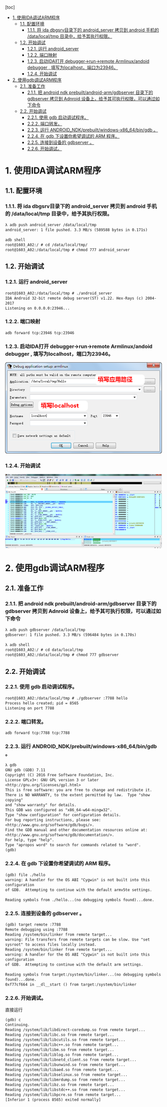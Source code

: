[toc]

<!-- TOC -->

- [1. 使用IDA调试ARM程序](#1-使用ida调试arm程序)
  - [1.1. 配置环境](#11-配置环境)
    - [1.1.1. 将 ida dbgsrv目录下的 android_server 拷贝到 android 手机的 /data/local/tmp 目录中，给予其执行权限。](#111-将-ida-dbgsrv目录下的-android_server-拷贝到-android-手机的-datalocaltmp-目录中给予其执行权限)
  - [1.2. 开始调试](#12-开始调试)
    - [1.2.1. 运行 android_server](#121-运行-android_server)
    - [1.2.2. 端口映射](#122-端口映射)
    - [1.2.3. 启动IDA打开 debugger->run->remote Armlinux/andoid debugger , 填写为localhost，端口为23946。](#123-启动ida打开-debugger-run-remote-armlinuxandoid-debugger--填写为localhost端口为23946)
    - [1.2.4. 开始调试](#124-开始调试)
- [2. 使用gdb调试ARM程序](#2-使用gdb调试arm程序)
  - [2.1. 准备工作](#21-准备工作)
    - [2.1.1. 把 android ndk prebuilt/android-arm/gdbserver 目录下的 gdbserver 拷贝到 Adnroid 设备上，给予其可执行权限，可以通过如下命令](#211-把-android-ndk-prebuiltandroid-armgdbserver-目录下的-gdbserver-拷贝到-adnroid-设备上给予其可执行权限可以通过如下命令)
  - [2.2. 开始调试](#22-开始调试)
    - [2.2.1. 使用 gdb 启动调试程序。](#221-使用-gdb-启动调试程序)
    - [2.2.2. 端口转发。](#222-端口转发)
    - [2.2.3. 运行 ANDROID_NDK/prebuilt/windows-x86_64/bin/gdb 。](#223-运行-android_ndkprebuiltwindows-x86_64bingdb-)
    - [2.2.4. 在 gdb 下设置你希望调试的 ARM 程序。](#224-在-gdb-下设置你希望调试的-arm-程序)
    - [2.2.5. 连接到设备的 gdbserver 。](#225-连接到设备的-gdbserver-)
    - [2.2.6. 开始调试。](#226-开始调试)

<!-- /TOC -->

# 1. 使用IDA调试ARM程序
## 1.1. 配置环境
### 1.1.1. 将 ida dbgsrv目录下的 android_server 拷贝到 android 手机的 /data/local/tmp 目录中，给予其执行权限。
```
λ adb push android_server /data/local/tmp
android_server: 1 file pushed. 3.3 MB/s (589588 bytes in 0.171s)

adb shell
root@1603_A02:/ # cd /data/local/tmp/
root@1603_A02:/data/local/tmp # chmod 777 android_server
```

## 1.2. 开始调试
### 1.2.1. 运行 android_server
```
root@1603_A02:/data/local/tmp # ./android_server
IDA Android 32-bit remote debug server(ST) v1.22. Hex-Rays (c) 2004-2017
Listening on 0.0.0.0:23946...
```

### 1.2.2. 端口映射
```
adb forward tcp:23946 tcp:23946
```

### 1.2.3. 启动IDA打开 debugger->run->remote Armlinux/andoid debugger , 填写为localhost，端口为23946。

![](pic/IDA_debug_set.png)

### 1.2.4. 开始调试

![](pic/IDA_DEBUG.png)

# 2. 使用gdb调试ARM程序
## 2.1. 准备工作
### 2.1.1. 把 android ndk prebuilt/android-arm/gdbserver 目录下的 gdbserver 拷贝到 Adnroid 设备上，给予其可执行权限，可以通过如下命令
```
λ adb push gdbserver /data/local/tmp
gdbserver: 1 file pushed. 3.3 MB/s (596484 bytes in 0.170s)

λ adb shell
root@1603_A02:/ # cd data/local/tmp
root@1603_A02:/data/local/tmp # chmod 777 gdbserver
```

## 2.2. 开始调试
### 2.2.1. 使用 gdb 启动调试程序。
```
root@1603_A02:/data/local/tmp # ./gdbserver :7788 hello
Process hello created; pid = 8565
Listening on port 7788
```

### 2.2.2. 端口转发。
```
adb forward tcp:7788 tcp:7788
```

### 2.2.3. 运行 ANDROID_NDK/prebuilt/windows-x86_64/bin/gdb 。
```
λ gdb
GNU gdb (GDB) 7.11
Copyright (C) 2016 Free Software Foundation, Inc.
License GPLv3+: GNU GPL version 3 or later <http://gnu.org/licenses/gpl.html>
This is free software: you are free to change and redistribute it.
There is NO WARRANTY, to the extent permitted by law.  Type "show copying"
and "show warranty" for details.
This GDB was configured as "x86_64-w64-mingw32".
Type "show configuration" for configuration details.
For bug reporting instructions, please see:
<http://www.gnu.org/software/gdb/bugs/>.
Find the GDB manual and other documentation resources online at:
<http://www.gnu.org/software/gdb/documentation/>.
For help, type "help".
Type "apropos word" to search for commands related to "word".
(gdb)
```

### 2.2.4. 在 gdb 下设置你希望调试的 ARM 程序。
```
(gdb) file ./hello
warning: A handler for the OS ABI "Cygwin" is not built into this configuration
of GDB.  Attempting to continue with the default armv5te settings.

Reading symbols from ./hello...(no debugging symbols found)...done.
```

### 2.2.5. 连接到设备的 gdbserver 。
```
(gdb) target remote :7788
Remote debugging using :7788
Reading /system/bin/linker from remote target...
warning: File transfers from remote targets can be slow. Use "set sysroot" to access files locally instead.
Reading /system/bin/linker from remote target...
warning: A handler for the OS ABI "Cygwin" is not built into this configuration
of GDB.  Attempting to continue with the default arm settings.

Reading symbols from target:/system/bin/linker...(no debugging symbols found)...done.
0xf77cf664 in __dl__start () from target:/system/bin/linker
```

### 2.2.6. 开始调试。
直接运行
```
(gdb) c
Continuing.
Reading /system/lib/libdirect-coredump.so from remote target...
Reading /system/lib/libc.so from remote target...
Reading /system/lib/libcutils.so from remote target...
Reading /system/lib/libc++.so from remote target...
Reading /system/lib/libm.so from remote target...
Reading /system/lib/liblog.so from remote target...
Reading /system/lib/libnetd_client.so from remote target...
Reading /system/lib/libunwind.so from remote target...
Reading /system/lib/libaed.so from remote target...
Reading /system/lib/libselinux.so from remote target...
Reading /system/lib/libmrdump.so from remote target...
Reading /system/lib/libz.so from remote target...
Reading /system/lib/libstdc++.so from remote target...
Reading /system/lib/libpcre.so from remote target...
[Inferior 1 (process 8565) exited normally]
```
